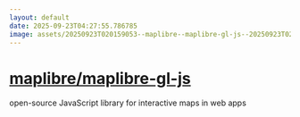 ```yaml
---
layout: default
date: 2025-09-23T04:27:55.786785
image: assets/20250923T020159053--maplibre--maplibre-gl-js--20250923T020733276--cropped.png
---
```


# [maplibre/maplibre-gl-js](https://github.com/maplibre/maplibre-gl-js)

open-source JavaScript library for interactive maps in web apps
